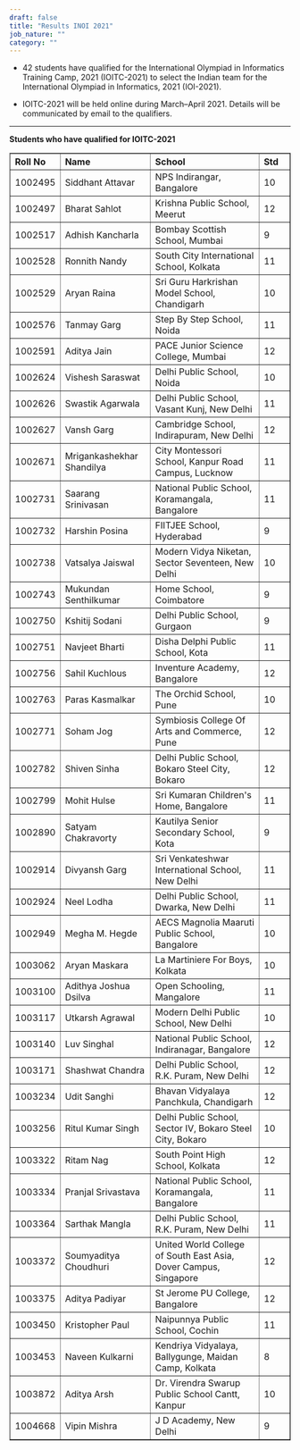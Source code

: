 ```yaml
---
draft: false
title: "Results INOI 2021"
job_nature: ""
category: ""
---
```


<ul>

  <li> <p>42 students have qualified for the International Olympiad in
      Informatics Training Camp, 2021 (IOITC-2021) to select the
      Indian team for the International Olympiad in Informatics, 2021
      (IOI-2021).</p>

  <li> <p>IOITC-2021 will be held online during March&ndash;April
      2021.  Details will be communicated by email to the
      qualifiers. </p>

</ul>

    
<hr>

<p style="font-weight: bold" id="qualify"> Students who have qualified for IOITC-2021</p>

<table cellpadding="1" cellspacing="1" border="1" width="100%">
<tr>
<th align=left style="width: 11%;"> Roll No</th>
<th align=left> Name </th>
<th align=left> School </th>
<th align=left style="width: 11%;"> Std</th>
</tr>

<tr>
<td>1002495</td>
<td>Siddhant Attavar</td>
<td>NPS Indirangar, Bangalore</td>
<td>10</td>
</tr>

<tr>
<td>1002497</td>
<td>Bharat Sahlot</td>
<td>Krishna Public School, Meerut</td>
<td>12</td>
</tr>

<tr>
<td>1002517</td>
<td>Adhish Kancharla</td>
<td>Bombay Scottish School, Mumbai</td>
<td>9</td>
</tr>

<tr>
<td>1002528</td>
<td>Ronnith Nandy</td>
<td>South City International School, Kolkata</td>
<td>11</td>
</tr>

<tr>
<td>1002529</td>
<td>Aryan Raina</td>
<td>Sri Guru Harkrishan Model School, Chandigarh</td>
<td>10</td>
</tr>

<tr>
<td>1002576</td>
<td>Tanmay Garg</td>
<td>Step By Step School, Noida</td>
<td>11</td>
</tr>

<tr>
<td>1002591</td>
<td>Aditya Jain</td>
<td>PACE Junior Science College, Mumbai</td>
<td>12</td>
</tr>

<tr>
<td>1002624</td>
<td>Vishesh Saraswat</td>
<td>Delhi Public School, Noida</td>
<td>10</td>
</tr>

<tr>
<td>1002626</td>
<td>Swastik Agarwala</td>
<td>Delhi Public School, Vasant Kunj, New Delhi</td>
<td>11</td>
</tr>

<tr>
<td>1002627</td>
<td>Vansh Garg</td>
<td>Cambridge School, Indirapuram, New Delhi</td>
<td>12</td>
</tr>

<tr>
<td>1002671</td>
<td>Mrigankashekhar Shandilya</td>
<td>City Montessori School, Kanpur Road Campus, Lucknow</td>
<td>11</td>
</tr>

<tr>
<td>1002731</td>
<td>Saarang Srinivasan</td>
<td>National Public School, Koramangala, Bangalore</td>
<td>11</td>
</tr>

<tr>
<td>1002732</td>
<td>Harshin Posina</td>
<td>FIITJEE School, Hyderabad</td>
<td>9</td>
</tr>

<tr>
<td>1002738</td>
<td>Vatsalya Jaiswal</td>
<td>Modern Vidya Niketan, Sector Seventeen, New Delhi</td>
<td>10</td>
</tr>

<tr>
<td>1002743</td>
<td>Mukundan Senthilkumar</td>
<td>Home School, Coimbatore</td>
<td>9</td>
</tr>

<tr>
<td>1002750</td>
<td>Kshitij Sodani</td>
<td>Delhi Public School, Gurgaon</td>
<td>9</td>
</tr>

<tr>
<td>1002751</td>
<td>Navjeet Bharti</td>
<td>Disha Delphi Public School, Kota</td>
<td>11</td>
</tr>

<tr>
<td>1002756</td>
<td>Sahil Kuchlous</td>
<td>Inventure Academy, Bangalore</td>
<td>12</td>
</tr>

<tr>
<td>1002763</td>
<td>Paras Kasmalkar</td>
<td>The Orchid School, Pune</td>
<td>10</td>
</tr>

<tr>
<td>1002771</td>
<td>Soham Jog</td>
<td>Symbiosis College Of Arts and Commerce, Pune</td>
<td>12</td>
</tr>

<tr>
<td>1002782</td>
<td>Shiven Sinha</td>
<td>Delhi Public School, Bokaro Steel City, Bokaro</td>
<td>12</td>
</tr>

<tr>
<td>1002799</td>
<td>Mohit Hulse</td>
<td>Sri Kumaran Children's Home, Bangalore</td>
<td>11</td>
</tr>

<tr>
<td>1002890</td>
<td>Satyam Chakravorty</td>
<td>Kautilya Senior Secondary School, Kota</td>
<td>9</td>
</tr>

<tr>
<td>1002914</td>
<td>Divyansh Garg</td>
<td>Sri Venkateshwar International School, New Delhi</td>
<td>11</td>
</tr>

<tr>
<td>1002924</td>
<td>Neel Lodha</td>
<td>Delhi Public School, Dwarka, New Delhi</td>
<td>11</td>
</tr>

<tr>
<td>1002949</td>
<td>Megha M. Hegde</td>
<td>AECS Magnolia Maaruti Public School, Bangalore</td>
<td>10</td>
</tr>

<tr>
<td>1003062</td>
<td>Aryan Maskara</td>
<td>La Martiniere For Boys, Kolkata</td>
<td>10</td>
</tr>

<tr>
<td>1003100</td>
<td>Adithya Joshua Dsilva</td>
<td>Open Schooling, Mangalore</td>
<td>11</td>
</tr>

<tr>
<td>1003117</td>
<td>Utkarsh Agrawal</td>
<td>Modern Delhi Public School, New Delhi</td>
<td>10</td>
</tr>

<tr>
<td>1003140</td>
<td>Luv Singhal</td>
<td>National Public School, Indiranagar, Bangalore</td>
<td>12</td>
</tr>

<tr>
<td>1003171</td>
<td>Shashwat Chandra</td>
<td>Delhi Public School, R.K. Puram, New Delhi</td>
<td>12</td>
</tr>

<tr>
<td>1003234</td>
<td>Udit Sanghi</td>
<td>Bhavan Vidyalaya Panchkula, Chandigarh</td>
<td>12</td>
</tr>

<tr>
<td>1003256</td>
<td>Ritul Kumar Singh</td>
<td>Delhi Public School, Sector IV, Bokaro Steel City, Bokaro</td>
<td>10</td>
</tr>

<tr>
<td>1003322</td>
<td>Ritam Nag</td>
<td>South Point High School, Kolkata</td>
<td>12</td>
</tr>

<tr>
<td>1003334</td>
<td>Pranjal Srivastava</td>
<td>National Public School, Koramangala, Bangalore</td>
<td>11</td>
</tr>

<tr>
<td>1003364</td>
<td>Sarthak Mangla</td>
<td>Delhi Public School, R.K. Puram, New Delhi</td>
<td>11</td>
</tr>

<tr>
<td>1003372</td>
<td>Soumyaditya Choudhuri</td>
<td>United World College of South East Asia, Dover Campus, Singapore</td>
<td>12</td>
</tr>

<tr>
<td>1003375</td>
<td>Aditya Padiyar</td>
<td>St Jerome PU College, Bangalore</td>
<td>12</td>
</tr>

<tr>
<td>1003450</td>
<td>Kristopher Paul</td>
<td>Naipunnya Public School, Cochin</td>
<td>11</td>
</tr>

<tr>
<td>1003453</td>
<td>Naveen Kulkarni</td>
<td>Kendriya Vidyalaya, Ballygunge, Maidan Camp, Kolkata</td>
<td>8</td>
</tr>

<tr>
<td>1003872</td>
<td>Aditya Arsh</td>
<td>Dr. Virendra Swarup Public School Cantt, Kanpur</td>
<td>10</td>
</tr>

<tr>
<td>1004668</td>
<td>Vipin Mishra</td>
<td>J D Academy, New Delhi</td>
<td>9</td>
</tr>

</table>
